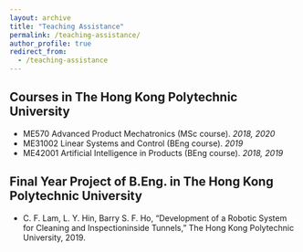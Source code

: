 ```yaml
---
layout: archive
title: "Teaching Assistance"
permalink: /teaching-assistance/
author_profile: true
redirect_from:
  - /teaching-assistance
---
```




## Courses in The Hong Kong Polytechnic University

* ME570   Advanced Product Mechatronics (MSc course). _2018, 2020_
* ME31002 Linear Systems and Control (BEng course). _2019_
* ME42001 Artificial Intelligence in Products (BEng course). _2018, 2019_


## Final Year Project of B.Eng. in The Hong Kong Polytechnic University
* C. F. Lam, L. Y. Hin, Barry S. F. Ho, “Development of a Robotic System for Cleaning and Inspectioninside Tunnels,” The Hong Kong Polytechnic University, 2019.
